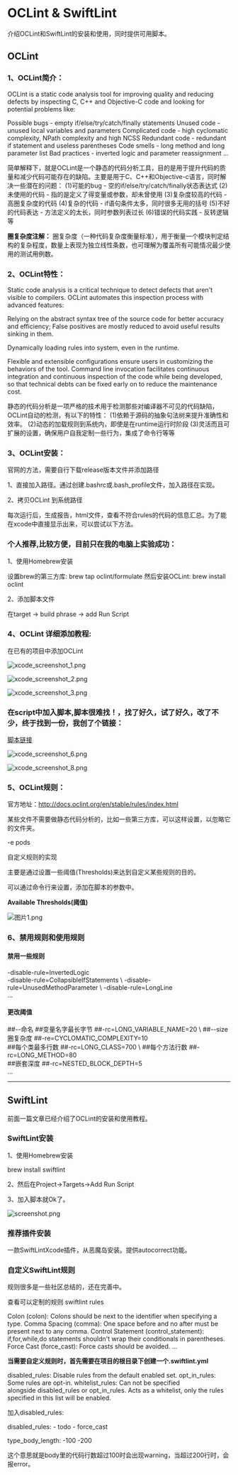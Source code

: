 # OCLint & SwiftLint

介绍OCLint和SwiftLint的安装和使用，同时提供可用脚本。

<h2>OCLint</h2>
<h3>1、OCLint简介：</h3>
OCLint is a static code analysis tool for improving quality and reducing defects by inspecting C, C++ and Objective-C code and looking for potential problems like:

Possible bugs - empty if/else/try/catch/finally statements
Unused code - unused local variables and parameters
Complicated code - high cyclomatic complexity, NPath complexity and high NCSS
Redundant code - redundant if statement and useless parentheses
Code smells - long method and long parameter list
Bad practices - inverted logic and parameter reassignment
...

简单解释下，就是OCLint是一个静态的代码分析工具，目的是用于提升代码的质量和减少代码可能存在的缺陷。主要是用于C、C++和Objective-c语言，同时解决一些潜在的问题：
(1)可能的bug - 空的if/else/try/catch/finally状态表达式
(2)未使用的代码 - 指的是定义了得变量或参数，却未曾使用
(3)复杂度较高的代码 - 高圈复杂度的代码
(4)复杂的代码 - if语句条件太多，同时很多无用的括号
(5)不好的代码表达 - 方法定义的太长，同时参数列表过长
(6)错误的代码实践 - 反转逻辑等

**圈复杂度注解：**
圈复杂度（一种代码复杂度衡量标准），用于衡量一个模块判定结构的复杂程度，数量上表现为独立线性条数，也可理解为覆盖所有可能情况最少使用的测试用例数。

<h3>2、OCLint特性：</h3>
Static code analysis is a critical technique to detect defects that aren't visible to compilers. OCLint automates this inspection process with advanced features:

Relying on the abstract syntax tree of the source code for better accuracy and efficiency; False positives are mostly reduced to avoid useful results sinking in them.

Dynamically loading rules into system, even in the runtime.

Flexible and extensible configurations ensure users in customizing the behaviors of the tool.
Command line invocation facilitates continuous integration and continuous inspection of the code while being developed, so that technical debts can be fixed early on to reduce the maintenance cost.

静态的代码分析是一项严格的技术用于检测那些对编译器不可见的代码缺陷，OCLint自动的检测，有以下的特性：
(1)依赖于源码的抽象句法树来提升准确性和效率。
(2)动态的加载规则到系统内，即使是在runtime运行时阶段
(3)灵活而且可扩展的设置，确保用户自我定制一些行为，集成了命令行等等

<h3>3、OCLint安装：</h3>
官网的方法，需要自行下载release版本文件并添加路径

1、直接加入路径。通过创建.bashrc或.bash_profile文件，加入路径在实现。

2、拷贝OCLint 到系统路径

每次运行后，生成报告，html文件，查看不符合rules的代码的信息汇总。为了能在xcode中直接显示出来，可以尝试以下方法。

<h3>个人推荐,比较方便，目前只在我的电脑上实验成功：</h3>

1、使用Homebrew安装

设置brew的第三方库: brew tap oclint/formulate
然后安装OCLint: brew install oclint

2、添加脚本文件

在target -> build phrase -> add Run Script

<h3>4、OCLint 详细添加教程:</h3>
在已有的项目中添加OCLint

![xcode_screenshot_1.png][1]

![xcode_screenshot_2.png][2]

![xcode_screenshot_3.png][3]

<h3>在script中加入脚本,脚本很难找！，找了好久，试了好久，改了不少，终于找到一份，我创了个链接：</h3>

[脚本链接][4]

![xcode_screenshot_6.png][5]

![xcode_screenshot_8.png][6]

<h3>5、OCLint规则：</h3>

官方地址：http://docs.oclint.org/en/stable/rules/index.html

某些文件不需要做静态代码分析的，比如一些第三方库，可以这样设置，以忽略它的文件夹。

-e pods

自定义规则的实现

主要是通过设置一些阈值(Thresholds)来达到自定义某些规则的目的。

可以通过命令行来设置，添加在脚本的参数中。

**Available Thresholds(阈值)**

![图片1.png][7]

<h3>6、禁用规则和使用规则</h3>

<h4>禁用一些规则</h4>

-disable-rule=InvertedLogic \
 -disable-rule=CollapsibleIfStatements \ 
-disable-rule=UnusedMethodParameter \ 
-disable-rule=LongLine \
…

<h4>更改阈值</h4>

##--命名
##变量名字最长字节
##-rc=LONG_VARIABLE_NAME=20 \ 
##--size 圈复杂度
##-re=CYCLOMATIC_COMPLEXITY=10 \
##每个类最多行数 
##-rc=LONG_CLASS=700 \ 
##每个方法行数
##-rc=LONG_METHOD=80 \
##嵌套深度 
##-rc=NESTED_BLOCK_DEPTH=5 \
…


  [1]: http://www.hetianxiong.com/usr/uploads/2016/07/2309300051.png
  [2]: http://www.hetianxiong.com/usr/uploads/2016/07/4005666696.png
  [3]: http://www.hetianxiong.com/usr/uploads/2016/07/2746610061.png
  [4]: http://pan.baidu.com/s/1gfPnvDx
  [5]: http://www.hetianxiong.com/usr/uploads/2016/07/3334172824.png
  [6]: http://www.hetianxiong.com/usr/uploads/2016/07/3758901080.png
  [7]: http://www.hetianxiong.com/usr/uploads/2016/07/3503392709.png
  
  
 
-----
  
<h2>SwiftLint</h2>

前面一篇文章已经介绍了OCLint的安装和使用教程。

<h3>SwiftLint安装</h3>

1、使用Homebrew安装

 brew install swiftlint

2、然后在Project->Targets->Add Run Script
 
3、加入脚本就Ok了。

![screenshot.png][8]

<h3>推荐插件安装</h3>

一款SwiftLintXcode插件，从恶魔岛安装。提供autocorrect功能。

<h3>自定义SwiftLint规则</h3>

规则很多是一些社区总结的，还在完善中。

查看可以定制的规则 swiftlint rules

Colon (colon): Colons should be next to the identifier when specifying a type. 
Comma Spacing (comma): One space before and no after must be present next to any comma. 
Control Statement (control_statement): if,for,while,do statements shouldn't wrap their conditionals in parentheses. 
Force Cast (force_cast): Force casts should be avoided. 
...

**当需要自定义规则时，首先需要在项目的根目录下创建一个.swiftlint.yml**

disabled_rules: Disable rules from the default enabled set.
opt_in_rules: Some rules are opt-in.
whitelist_rules: Can not be specified alongside disabled_rules or opt_in_rules. Acts as a whitelist, only the rules specified in this list will be enabled.

加入disabled_rules:

disabled_rules:
	- todo
	- force_cast

type_body_length:
	-100
	-200

这个意思就是body里的代码行数超过100时会出现warning，当超过200行时，会报error。

  [8]: http://www.hetianxiong.com/usr/uploads/2016/07/3991851365.png